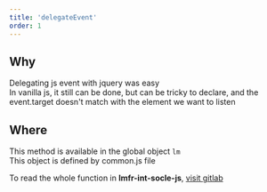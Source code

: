 ```yaml
---
title: 'delegateEvent'
order: 1
---
```


## Why
Delegating js event with jquery was easy  
In vanilla js, it still can be done, but can be tricky to declare, and the event.target doesn't match with the element 
we want to listen

## Where
This method is available in the global object `lm`  
This object is defined by common.js file

To read the whole function in **lmfr-int-socle-js**, 
[visit gitlab](http://gitlab-xnet.fr.corp.leroymerlin.com/fr-lm-internet-refonte/lmfr-int-socle-js/blob/master/assets/commons/_delegateEvent.js)